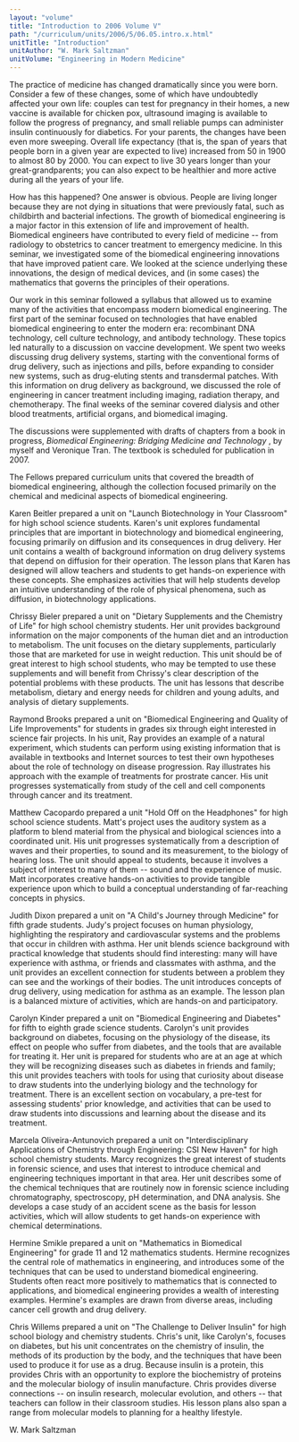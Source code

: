 ```yaml
---
layout: "volume"
title: "Introduction to 2006 Volume V"
path: "/curriculum/units/2006/5/06.05.intro.x.html"
unitTitle: "Introduction"
unitAuthor: "W. Mark Saltzman"
unitVolume: "Engineering in Modern Medicine"
---
```

<body>
<p>
The practice of medicine has changed dramatically since you were born. Consider a few of these changes, some of which have undoubtedly affected your own life: couples can test for pregnancy in their homes, a new vaccine is available for chicken pox, ultrasound imaging is available to follow the progress of pregnancy, and small reliable pumps can administer insulin continuously for diabetics. For your parents, the changes have been even more sweeping. Overall life expectancy (that is, the span of years that people born in a given year are expected to live) increased from 50 in 1900 to almost 80 by 2000. You can expect to live 30 years longer than your great-grandparents; you can also expect to be healthier and more active during all the years of your life.
</p>
<p>
How has this happened? One answer is obvious. People are living longer because they are not dying in situations that were previously fatal, such as childbirth and bacterial infections. The growth of biomedical engineering is a major factor in this extension of life and improvement of health. Biomedical engineers have contributed to every field of medicine -- from radiology to obstetrics to cancer treatment to emergency medicine. In this seminar, we investigated some of the biomedical engineering innovations that have improved patient care. We looked at the science underlying these innovations, the design of medical devices, and (in some cases) the mathematics that governs the principles of their operations.
</p>
<p>
Our work in this seminar followed a syllabus that allowed us to examine many of the activities that encompass modern biomedical engineering. The first part of the seminar focused on technologies that have enabled biomedical engineering to enter the modern era: recombinant DNA technology, cell culture technology, and antibody technology. These topics led naturally to a discussion on vaccine development. We spent two weeks discussing drug delivery systems, starting with the conventional forms of drug delivery, such as injections and pills, before expanding to consider new systems, such as drug-eluting stents and transdermal patches. With this information on drug delivery as background, we discussed the role of engineering in cancer treatment including imaging, radiation therapy, and chemotherapy. The final weeks of the seminar covered dialysis and other blood treatments, artificial organs, and biomedical imaging.
</p>
<p>
The discussions were supplemented with drafts of chapters from a book in progress,
<i>
Biomedical Engineering: Bridging Medicine and Technology
</i>
, by myself and Veronique Tran. The textbook is scheduled for publication in 2007.
</p>
<p>
The Fellows prepared curriculum units that covered the breadth of biomedical engineering, although the collection focused primarily on the chemical and medicinal aspects of biomedical engineering.
</p>
<p>
Karen Beitler prepared a unit on "Launch Biotechnology in Your Classroom" for high school science students. Karen's unit explores fundamental principles that are important in biotechnology and biomedical engineering, focusing primarily on diffusion and its consequences in drug delivery. Her unit contains a wealth of background information on drug delivery systems that depend on diffusion for their operation. The lesson plans that Karen has designed will allow teachers and students to get hands-on experience with these concepts. She emphasizes activities that will help students develop an intuitive understanding of the role of physical phenomena, such as diffusion, in biotechnology applications.
</p>
<p>
Chrissy Bieler prepared a unit on "Dietary Supplements and the Chemistry of Life" for high school chemistry students. Her unit provides background information on the major components of the human diet and an introduction to metabolism. The unit focuses on the dietary supplements, particularly those that are marketed for use in weight reduction. This unit should be of great interest to high school students, who may be tempted to use these supplements and will benefit from Chrissy's clear description of the potential problems with these products. The unit has lessons that describe metabolism, dietary and energy needs for children and young adults, and analysis of dietary supplements.
</p>
<p>
Raymond Brooks prepared a unit on "Biomedical Engineering and Quality of Life Improvements" for students in grades six through eight interested in science fair projects. In his unit, Ray provides an example of a natural experiment, which students can perform using existing information that is available in textbooks and Internet sources to test their own hypotheses about the role of technology on disease progression. Ray illustrates his approach with the example of treatments for prostrate cancer. His unit progresses systematically from study of the cell and cell components through cancer and its treatment.
</p>
<p>
Matthew Cacopardo prepared a unit "Hold Off on the Headphones" for high school science students. Matt's project uses the auditory system as a platform to blend material from the physical and biological sciences into a coordinated unit. His unit progresses systematically from a description of waves and their properties, to sound and its measurement, to the biology of hearing loss. The unit should appeal to students, because it involves a subject of interest to many of them -- sound and the experience of music. Matt incorporates creative hands-on activities to provide tangible experience upon which to build a conceptual understanding of far-reaching concepts in physics.
</p>
<p>
Judith Dixon prepared a unit on "A Child's Journey through Medicine" for fifth grade students. Judy's project focuses on human physiology, highlighting the respiratory and cardiovascular systems and the problems that occur in children with asthma. Her unit blends science background with practical knowledge that students should find interesting: many will have experience with asthma, or friends and classmates with asthma, and the unit provides an excellent connection for students between a problem they can see and the workings of their bodies. The unit introduces concepts of drug delivery, using medication for asthma as an example. The lesson plan is a balanced mixture of activities, which are hands-on and participatory.
</p>
<p>
Carolyn Kinder prepared a unit on "Biomedical Engineering and Diabetes" for fifth to eighth grade science students. Carolyn's unit provides background on diabetes, focusing on the physiology of the disease, its effect on people who suffer from diabetes, and the tools that are available for treating it. Her unit is prepared for students who are at an age at which they will be recognizing diseases such as diabetes in friends and family; this unit provides teachers with tools for using that curiosity about disease to draw students into the underlying biology and the technology for treatment. There is an excellent section on vocabulary, a pre-test for assessing students' prior knowledge, and activities that can be used to draw students into discussions and learning about the disease and its treatment.
</p>
<p>
Marcela Oliveira-Antunovich prepared a unit on "Interdisciplinary Applications of Chemistry through Engineering: CSI New Haven" for high school chemistry students. Marcy recognizes the great interest of students in forensic science, and uses that interest to introduce chemical and engineering techniques important in that area. Her unit describes some of the chemical techniques that are routinely now in forensic science including chromatography, spectroscopy, pH determination, and DNA analysis. She develops a case study of an accident scene as the basis for lesson activities, which will allow students to get hands-on experience with chemical determinations.
</p>
<p>
Hermine Smikle prepared a unit on "Mathematics in Biomedical Engineering" for grade 11 and 12 mathematics students. Hermine recognizes the central role of mathematics in engineering, and introduces some of the techniques that can be used to understand biomedical engineering. Students often react more positively to mathematics that is connected to applications, and biomedical engineering provides a wealth of interesting examples. Hermine's examples are drawn from diverse areas, including cancer cell growth and drug delivery.
</p>
<p>
Chris Willems prepared a unit on "The Challenge to Deliver Insulin" for high school biology and chemistry students. Chris's unit, like Carolyn's, focuses on diabetes, but his unit concentrates on the chemistry of insulin, the methods of its production by the body, and the techniques that have been used to produce it for use as a drug. Because insulin is a protein, this provides Chris with an opportunity to explore the biochemistry of proteins and the molecular biology of insulin manufacture. Chris provides diverse connections -- on insulin research, molecular evolution, and others -- that teachers can follow in their classroom studies. His lesson plans also span a range from molecular models to planning for a healthy lifestyle.
</p>
<p>
W. Mark Saltzman
</p>
</body>